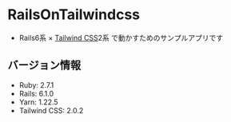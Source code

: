 # RailsOnTailwindcss

- Rails6系 × [Tailwind CSS](https://tailwindcss.com/)2系 で動かすためのサンプルアプリです

## バージョン情報

- Ruby: 2.7.1
- Rails: 6.1.0
- Yarn: 1.22.5
- Tailwind CSS: 2.0.2
